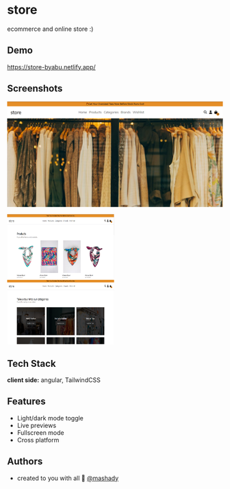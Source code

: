 # store

ecommerce and online store :)

## Demo

https://store-byabu.netlify.app/

## Screenshots

![App Screenshot](promo/Capture1.png)

<p float="left">
  <img src="promo/Capture2.png" height="150" width="250" />
  &nbsp;&nbsp;&nbsp;&nbsp;&nbsp;
  <img src="promo/Capture3.png" height="150" width="250" />
  
</p>

## Tech Stack

**client side:** angular, TailwindCSS

## Features

- Light/dark mode toggle
- Live previews
- Fullscreen mode
- Cross platform

## Authors

- created to you with all 💜 [@mashady](https://www.github.com/mashady)
